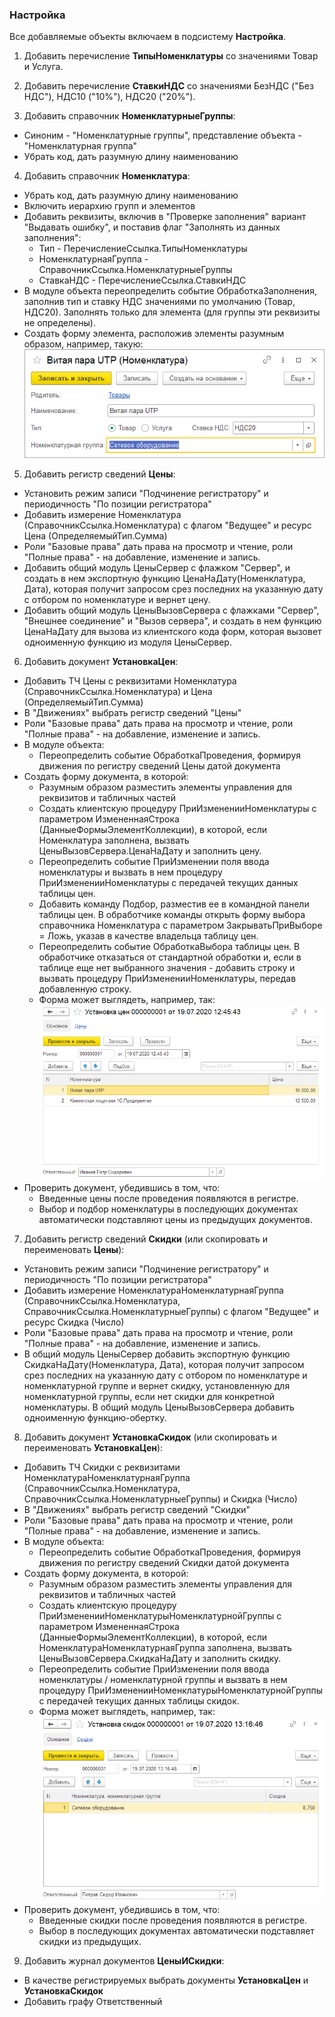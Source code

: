 ### Настройка

Все добавляемые объекты включаем в подсистему **Настройка**.

1. Добавить перечисление **ТипыНоменклатуры** со значениями Товар и Услуга.
  
2. Добавить перечисление **СтавкиНДС** со значениями БезНДС ("Без НДС"), НДС10 ("10%"), НДС20 ("20%").

3. Добавить справочник **НоменклатурныеГруппы**:
  * Синоним - "Номенклатурные группы", представление объекта - "Номенклатурная группа"
  * Убрать код, дать разумную длину наименованию

4. Добавить справочник **Номенклатура**:
  * Убрать код, дать разумную длину наименованию
  * Включить иерархию групп и элементов
  * Добавить реквизиты, включив в "Проверке заполнения" вариант "Выдавать ошибку", и поставив флаг "Заполнять из данных заполнения":
    * Тип - ПеречислениеСсылка.ТипыНоменклатуры
    * НоменклатурнаяГруппа - СправочникСсылка.НоменклатурныеГруппы
    * СтавкаНДС - ПеречислениеСсылка.СтавкиНДС
  * В модуле объекта переопределить событие ОбработкаЗаполнения, заполнив тип и ставку НДС значениями по умолчанию (Товар, НДС20). Заполнять только для элемента (для группы эти реквизиты не определены).
  * Создать форму элемента, расположив элементы разумным образом, например, такую:
  ![Форма элемента справочника Номенклатура](diploma-b-productserviceform.png)

5. Добавить регистр сведений **Цены**:
  * Установить режим записи "Подчинение регистратору" и периодичность "По позиции регистратора"
  * Добавить измерение Номенклатура (СправочникСсылка.Номенклатура) с флагом "Ведущее" и ресурс Цена (ОпределяемыйТип.Сумма)
  * Роли "Базовые права" дать права на просмотр и чтение, роли "Полные права" - на добавление, изменение и запись.
  * Добавить общий модуль ЦеныСервер с флажком "Сервер", и создать в нем экспортную функцию ЦенаНаДату(Номенклатура, Дата), которая получит запросом срез последних на указанную дату с отбором по номенклатуре и вернет цену.
  * Добавить общий модуль ЦеныВызовСервера с флажками "Сервер", "Внешнее соединение" и "Вызов сервера", и создать в нем функцию ЦенаНаДату для вызова из клиентского кода форм, которая вызовет одноименную функцию из модуля ЦеныСервер.
  
6. Добавить документ **УстановкаЦен**:
  * Добавить ТЧ Цены с реквизитами Номенклатура (СправочникСсылка.Номенклатура) и Цена (ОпределяемыйТип.Сумма)
  * В "Движениях" выбрать регистр сведений "Цены"
  * Роли "Базовые права" дать права на просмотр и чтение, роли "Полные права" - на добавление, изменение и запись.
  * В модуле объекта:
    * Переопределить событие ОбработкаПроведения, формируя движения по регистру сведений Цены датой документа
  * Создать форму документа, в которой:
    * Разумным образом разместить элементы управления для реквизитов и табличных частей
    * Создать клиентскую процедуру ПриИзмененииНоменклатуры с параметром ИзмененнаяСтрока (ДанныеФормыЭлементКоллекции), в которой, если Номенклатура заполнена, вызвать ЦеныВызовСервера.ЦенаНаДату и заполнить цену.
    * Переопределить событие ПриИзменении поля ввода номенклатуры и вызвать в нем процедуру ПриИзмененииНоменклатуры с передачей текущих данных таблицы цен.
    * Добавить команду Подбор, разместив ее в командной панели таблицы цен. В обработчике команды открыть форму выбора справочника Номенклатура с параметром ЗакрыватьПриВыборе = Ложь, указав в качестве владельца таблицу цен.
    * Переопределить событие ОбработкаВыбора таблицы цен. В обработчике отказаться от стандартной обработки и, если в таблице еще нет выбранного значения - добавить строку и вызвать процедуру ПриИзмененииНоменклатуры, передав добавленную строку.
    * Форма может выглядеть, например, так:
![Форма документа УстановкаЦен](diploma-b-pricesetting.png)
  * Проверить документ, убедившись в том, что:
    * Введенные цены после проведения появляются в регистре.
    * Выбор и подбор номенклатуры в последующих документах автоматически подставляют цены из предыдущих документов.

7. Добавить регистр сведений **Скидки** (или скопировать и переименовать **Цены**):
  * Установить режим записи "Подчинение регистратору" и периодичность "По позиции регистратора"
  * Добавить измерение НоменклатураНоменклатурнаяГруппа (СправочникСсылка.Номенклатура, СправочникСсылка.НоменклатурныеГруппы) с флагом "Ведущее" и ресурс Скидка (Число)
  * Роли "Базовые права" дать права на просмотр и чтение, роли "Полные права" - на добавление, изменение и запись.
  * В общий модуль ЦеныСервер добавить экспортную функцию СкидкаНаДату(Номенклатура, Дата), которая получит запросом срез последних на указанную дату с отбором по номенклатуре и номенклатурной группе и вернет скидку, установленную для номенклатурной группы, если нет скидки для конкретной номенклатуры. В общий модуль ЦеныВызовСервера добавить одноименную функцию-обертку.
  
8. Добавить документ **УстановкаСкидок** (или скопировать и переименовать **УстановкаЦен**):
  * Добавить ТЧ Скидки с реквизитами НоменклатураНоменклатурнаяГруппа (СправочникСсылка.Номенклатура, СправочникСсылка.НоменклатурныеГруппы) и Скидка (Число)
  * В "Движениях" выбрать регистр сведений "Скидки"
  * Роли "Базовые права" дать права на просмотр и чтение, роли "Полные права" - на добавление, изменение и запись.
  * В модуле объекта:
    * Переопределить событие ОбработкаПроведения, формируя движения по регистру сведений Скидки датой документа
  * Создать форму документа, в которой:
    * Разумным образом разместить элементы управления для реквизитов и табличных частей
    * Создать клиентскую процедуру ПриИзмененииНоменклатурыНоменклатурнойГруппы с параметром ИзмененнаяСтрока (ДанныеФормыЭлементКоллекции), в которой, если НоменклатураНоменклатурнаяГруппа заполнена, вызвать ЦеныВызовСервера.СкидкаНаДату и заполнить скидку.
    * Переопределить событие ПриИзменении поля ввода номенклатуры / номенклатурной группы и вызвать в нем процедуру ПриИзмененииНоменклатурыНоменклатурнойГруппы с передачей текущих данных таблицы скидок.
    * Форма может выглядеть, например, так:
![Форма документа УстановкаСкидок](diploma-b-discountsetting.png)
  * Проверить документ, убедившись в том, что:
    * Введенные скидки после проведения появляются в регистре.
    * Выбор в последующих документах автоматически подставляет скидки из предыдущих.
    
9. Добавить журнал документов **ЦеныИСкидки**:
  * В качестве регистрируемых выбрать документы **УстановкаЦен** и **УстановкаСкидок**
  * Добавить графу Ответственный 

